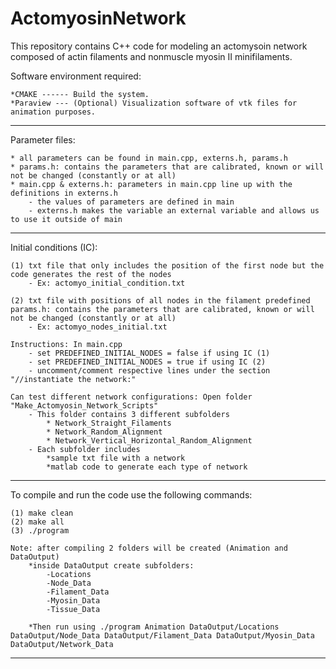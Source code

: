 # ActomyosinNetwork

This repository contains C++ code for modeling an actomysoin network composed of actin filaments and nonmuscle myosin II minifilaments.

Software environment required:

    *CMAKE ------ Build the system.
    *Paraview --- (Optional) Visualization software of vtk files for animation purposes.

***********************************************************************

Parameter files:

    * all parameters can be found in main.cpp, externs.h, params.h
    * params.h: contains the parameters that are calibrated, known or will not be changed (constantly or at all)
    * main.cpp & externs.h: parameters in main.cpp line up with the definitions in externs.h
        - the values of parameters are defined in main
        - externs.h makes the variable an external variable and allows us to use it outside of main

***********************************************************************

Initial conditions (IC):

    (1) txt file that only includes the position of the first node but the code generates the rest of the nodes
        - Ex: actomyo_initial_condition.txt

    (2) txt file with positions of all nodes in the filament predefined
    params.h: contains the parameters that are calibrated, known or will not be changed (constantly or at all)
        - Ex: actomyo_nodes_initial.txt
    
    Instructions: In main.cpp
        - set PREDEFINED_INITIAL_NODES = false if using IC (1) 
        - set PREDEFINED_INITIAL_NODES = true if using IC (2) 
        - uncomment/comment respective lines under the section "//instantiate the network:"

    Can test different network configurations: Open folder "Make_Actomyosin_Network_Scripts"
        - This folder contains 3 different subfolders
            * Network_Straight_Filaments
            * Network_Random_Alignment
            * Network_Vertical_Horizontal_Random_Alignment
        - Each subfolder includes
            *sample txt file with a network
            *matlab code to generate each type of network 

***********************************************************************

To compile and run the code use the following commands:

    (1) make clean
    (2) make all
    (3) ./program 

    Note: after compiling 2 folders will be created (Animation and DataOutput)
        *inside DataOutput create subfolders:
            -Locations
            -Node_Data
            -Filament_Data
            -Myosin_Data
            -Tissue_Data

        *Then run using ./program Animation DataOutput/Locations DataOutput/Node_Data DataOutput/Filament_Data DataOutput/Myosin_Data DataOutput/Network_Data


***********************************************************************